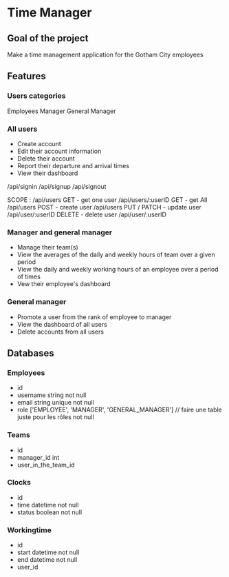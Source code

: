 # Time Manager

## Goal of the project  
Make a time management application for the Gotham City employees  


## Features  

### Users categories  
Employees
Manager
General Manager

### All users  
- Create account
- Edit their account information
- Delete their account
- Report their departure and arrival times
- View their dashboard

/api/signin
/api/signup
/api/signout


SCOPE : /api/users
  GET - get one user
    /api/users/:userID
  GET - get All
    /api/users
  POST - create user
    /api/users
  PUT / PATCH - update user
    /api/user/:userID
  DELETE - delete user
    /api/user/:userID

### Manager and general manager  
- Manage their team(s)
- View the averages of the daily and weekly hours of team over a given period
- View the daily and weekly working hours of an employee over a period of times
- Vew their employee's dashboard


### General manager  
- Promote a user from the rank of employee to manager
- View the dashboard of all users
- Delete accounts from all users


## Databases  

### Employees  
- id
- username
    string
    not null
- email
    string
    unique
    not null
- role
    ['EMPLOYEE', 'MANAGER', 'GENERAL_MANAGER']
    // faire une table juste pour les rôles
    not null

### Teams
- id
- manager_id
    int
- user_in_the_team_id

### Clocks
- id
- time
    datetime
    not null
- status
    boolean
    not null

### Workingtime
- id
- start
    datetime
    not null
- end
    datetime
    not null
- user_id
